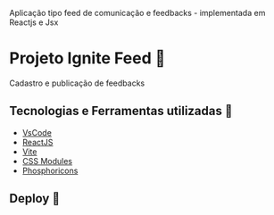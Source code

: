 Aplicação tipo feed de comunicação e feedbacks - implementada em Reactjs e Jsx

# Projeto Ignite Feed :rocket:
Cadastro e publicação de feedbacks

## Tecnologias e Ferramentas utilizadas :robot:
- [VsCode](https://code.visualstudio.com/)
- [ReactJS](https://pt-br.reactjs.org/)
- [Vite](https://vitejs.dev/guide/#scaffolding-your-first-vite-project)
- [CSS Modules](https://github.com/css-modules/css-modules)
- [Phosphoricons](https://phosphoricons.com/)

## Deploy :runner:


